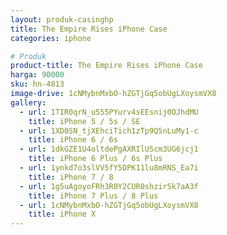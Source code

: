 ```yaml
---
layout: produk-casinghp
title: The Empire Rises iPhone Case
categories: iphone

# Produk
product-title: The Empire Rises iPhone Case
harga: 90000
sku: hn-4813
image-drive: 1cNMybnMxbO-hZGTjGq5obUgLXoysmVX8
gallery:
  - url: 1TIR0qrN_u555PYurv4sEEsnij0OJhdMU
    title: iPhone 5 / 5s / SE
  - url: 1XD0SN_tjXEhciTich1zTp9Q5nLuMy1-c
    title: iPhone 6 / 6s
  - url: 1dkGZE1U4oltdePgAXRIlUScm3UG6jcj1
    title: iPhone 6 Plus / 6s Plus
  - url: 1ynkd7o3slVV5fY5DPK11lu8mRNS_Ea7i
    title: iPhone 7 / 8
  - url: 1g5uAgoyoFRh3R0Y2CUR0shzirSk7aA3f
    title: iPhone 7 Plus / 8 Plus
  - url: 1cNMybnMxbO-hZGTjGq5obUgLXoysmVX8
    title: iPhone X
---
```

